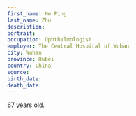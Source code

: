 ```yaml
---
first_name: He Ping
last_name: Zhu
description: 
portrait: 
occupation: Ophthalmologist
employer: The Central Hospital of Wuhan
city: Wuhan
province: Hubei
country: China
source: 
birth_date: 
death_date: 
---
```


67 years old.